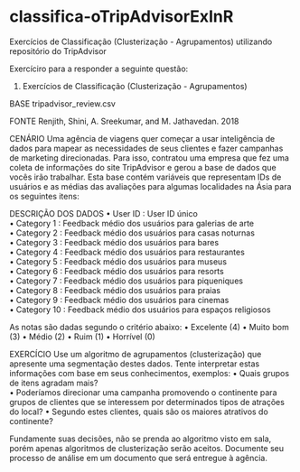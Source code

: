 # classifica-oTripAdvisorExInR
Exercícios de Classificação (Clusterização - Agrupamentos) utilizando repositório do TripAdvisor

Exercíciro para a responder a seguinte questão:

1) Exercícios de Classificação (Clusterização - Agrupamentos) 
 
BASE  tripadvisor_review.csv 
 
FONTE Renjith, Shini, A. Sreekumar, and M. Jathavedan. 2018 
 
CENÁRIO 
Uma agência de viagens quer começar a usar inteligência de dados para mapear as necessidades de seus clientes e fazer campanhas de marketing direcionadas. 
Para isso, contratou uma empresa que fez uma coleta de informações do site TripAdvisor e gerou a base de dados que vocês irão trabalhar. 
Esta base contém variáveis que representam IDs de usuários e as médias das avaliações para algumas localidades na Ásia para os seguintes itens: 
 
DESCRIÇÃO DOS DADOS 
• User ID : User ID único  
• Category 1 : Feedback médio dos usuários para galerias de arte  
• Category 2 : Feedback médio dos usuários para casas noturnas  
• Category 3 : Feedback médio dos usuários para bares  
• Category 4 : Feedback médio dos usuários para restaurantes  
• Category 5 : Feedback médio dos usuários para museus  
• Category 6 : Feedback médio dos usuários para resorts  
• Category 7 : Feedback médio dos usuários para piqueniques  
• Category 8 : Feedback médio dos usuários para praias  
• Category 9 : Feedback médio dos usuários para cinemas  
• Category 10 : Feedback médio dos usuários para espaços religiosos 
 
As notas são dadas segundo o critério abaixo: • Excelente (4) • Muito bom (3) • Médio (2) • Ruim (1) • Horrível (0) 
 
EXERCÍCIO 
Use um algoritmo de agrupamentos (clusterização) que apresente uma segmentação destes dados. 
Tente interpretar estas informações com base em seus conhecimentos, exemplos: 
• Quais grupos de itens agradam mais?  
• Poderíamos direcionar uma campanha promovendo o continente para grupos de clientes que se interessem por determinados tipos de atrações do local? 
• Segundo estes clientes, quais são os maiores atrativos do continente? 
 
Fundamente suas decisões, não se prenda ao algoritmo visto em sala, porém apenas algoritmos de clusterização serão aceitos. 
Documente seu processo de análise em um documento que será entregue à agência. 
